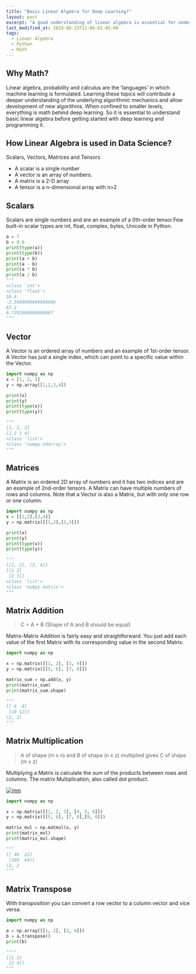 ```yaml
---
title: "Basic Linear Algebra for Deep Learning?"
layout: post
excerpt: "A good understanding of linear algebra is essential for understanding and working with many machine learning algorithms, especially deep learning algorithms."
last_modified_at: 2019-08-23T11:06:01-05:00
tags:
  - Linear Algebra
  - Python
  - Math
---
```

## Why Math?
Linear algebra, probability and calculus are the ‘languages’ in which machine learning is formulated. Learning these topics will contribute a deeper understanding of the underlying algorithmic mechanics and allow development of new algorithms.
When confined to smaller levels, everything is math behind deep learning. So it is essential to understand basic linear algebra before getting started with deep learning and programming it.

## How Linear Algebra is used in Data Science?
Scalars, Vectors, Matrices and Tensors
- A scalar is a single number
- A vector is an array of numbers.
- A matrix is a 2-D array
- A tensor is a n-dimensional array with n>2

## Scalars
Scalars are single numbers and are an example of a 0th-order tensor.Few built-in scalar types are int, float, complex, bytes, Unicode in Python.

```python
a = 7
b = 9.6
print(type(a))
print(type(b))
print(a + b)
print(a - b)
print(a * b)
print(a / b)
"""
<class 'int'>
<class 'float'>
16.6
-2.5999999999999996
67.2
0.7291666666666667
"""
```
## Vector
A Vector is an ordered array of numbers and an example of 1st-order tensor. A Vector has just a single index, which can point to a specific value within the Vector.

```python
import numpy as np
x = [1, 2, 3]
y = np.array([1,2,3,4])

print(x)
print(y)
print(type(x))
print(type(y))

"""
[1, 2, 3]
[1 2 3 4]
<class 'list'>
<class 'numpy.ndarray'>
"""
```
## Matrices
A Matrix is an ordered 2D array of numbers and it has two indices and are an example of 2nd-order tensors. A Matrix can have multiple numbers of rows and columns. Note that a Vector is also a Matrix, but with only one row or one column.
```python
import numpy as np
x = [[1,2],[3,4]]
y = np.matrix([[1,2],[2,3]])

print(x)
print(y)
print(type(x))
print(type(y))

"""
[[1, 2], [3, 4]]
[[1 2]
 [2 3]]
<class 'list'>
<class 'numpy.matrix'>
"""
```
## Matrix Addition
> C = A + B (Shape of A and B should be equal)

Matrix-Matrix Addition is fairly easy and straightforward. You just add each value of the first Matrix with its corresponding value in the second Matrix.
```python
import numpy as np

x = np.matrix([[1, 2], [3, 4]])
y = np.matrix([[5, 6], [7, 8]])

matrix_sum = np.add(x, y)
print(matrix_sum)
print(matrix_sum.shape)

"""
[[ 6  8]
 [10 12]]
(2, 2)
"""
```

## Matrix Multiplication
> A of shape (m x n) and B of shape (n x z) multiplied gives C of shape (m x z)

Multiplying a Matrix is calculate the sum of the products between rows and columns. The matrix Multiplication, also called dot product.

[![mm](https://hadrienj.github.io/assets/images/2.2/dot-product.png "mm")](http://https://hadrienj.github.io/assets/images/2.2/dot-product.png "mm")

```python
import numpy as np

x = np.matrix([[1, 2, 3], [4, 5, 6]])
y = np.matrix([[5, 6], [7, 8],[9, 0]])

matrix_mul = np.matmul(x, y)
print(matrix_mul)
print(matrix_mul.shape)

"""
[[ 46  22]
 [109  64]]
(2, 2
"""
```

## Matrix Transpose
With transposition you can convert a row vector to a column vector and vice versa.

```python
import numpy as np

a = np.array([[1, 2], [3, 4]])
b = a.transpose()
print(b)

""""
[[1 3]
 [2 4]]
"""
```

